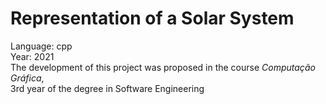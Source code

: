 # Representation of a Solar System
Language: cpp
<br />Year: 2021
<br />The development of this project was proposed in the course *Computação Gráfica*,
<br/>3rd year of the degree in Software Engineering 
